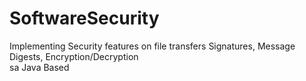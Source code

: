 # SoftwareSecurity
Implementing Security features on file transfers
Signatures, Message Digests, Encryption/Decryption\
sa
Java Based
